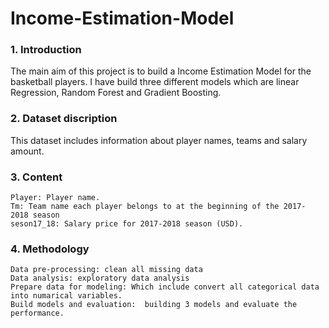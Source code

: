 # Income-Estimation-Model


### 1. Introduction
The main aim of this project is to build a Income Estimation Model for the basketball players. I have build three different models which are linear Regression, Random Forest and Gradient Boosting. 




### 2. Dataset discription 
This dataset includes information about player names, teams and salary amount. 


### 3. Content

```
Player: Player name.
Tm: Team name each player belongs to at the beginning of the 2017- 2018 season
seson17_18: Salary price for 2017-2018 season (USD).

```

### 4. Methodology
```
Data pre-processing: clean all missing data 
Data analysis: exploratory data analysis 
Prepare data for modeling: Which include convert all categorical data into numarical variables.
Build models and evaluation:  building 3 models and evaluate the performance. 
 
```
